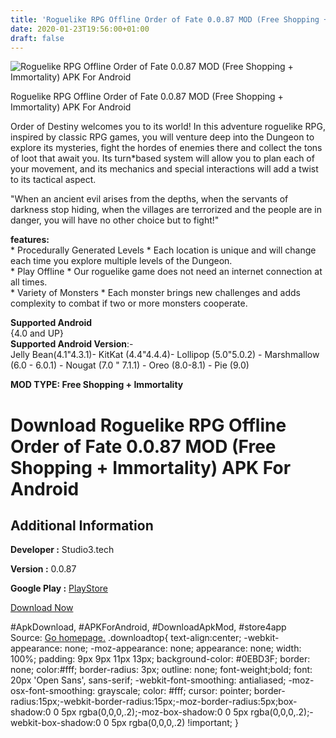 ```yaml
---
title: 'Roguelike RPG Offline Order of Fate 0.0.87 MOD (Free Shopping + Immortality) APK For Android'
date: 2020-01-23T19:56:00+01:00
draft: false
---
```


![Roguelike RPG Offline Order of Fate 0.0.87 MOD (Free Shopping + Immortality) APK For Android](https://i1.wp.com/apkhome.net/wp-content/uploads/2020/01/Roguelike-RPG-Offline-Order-of-Fate-0.0.87-MOD-Free-Shopping-Immortality.png "Roguelike RPG Offline Order of Fate 0.0.87 MOD (Free Shopping + Immortality) APK For Android")

  

Roguelike RPG Offline Order of Fate 0.0.87 MOD (Free Shopping + Immortality) APK For Android

Order of Destiny welcomes you to its world! In this adventure roguelike RPG, inspired by classic RPG games, you will venture deep into the Dungeon to explore its mysteries, fight the hordes of enemies there and collect the tons of loot that await you. Its turn\*based system will allow you to plan each of your movement, and its mechanics and special interactions will add a twist to its tactical aspect.

"When an ancient evil arises from the depths, when the servants of darkness stop hiding, when the villages are terrorized and the people are in danger, you will have no other choice but to fight!"

**features:**  
\* Procedurally Generated Levels \* Each location is unique and will change each time you explore multiple levels of the Dungeon.  
\* Play Offline \* Our roguelike game does not need an internet connection at all times.  
\* Variety of Monsters \* Each monster brings new challenges and adds complexity to combat if two or more monsters cooperate.

**Supported Android**  
{4.0 and UP}  
**Supported Android Version**:-  
Jelly Bean(4.1"4.3.1)- KitKat (4.4"4.4.4)- Lollipop (5.0"5.0.2) - Marshmallow (6.0 - 6.0.1) - Nougat (7.0 " 7.1.1) - Oreo (8.0-8.1) - Pie (9.0)

**MOD TYPE: Free Shopping + Immortality**

Download Roguelike RPG Offline Order of Fate 0.0.87 MOD (Free Shopping + Immortality) APK For Android
=====================================================================================================

Additional Information
----------------------

**Developer :** Studio3.tech

**Version :** 0.0.87

**Google Play :** [PlayStore](https://play.google.com/store/apps/details?id=tech.studio3.bestcave)

  

[Download Now](https://store4app.co/post/roguelike-rpg-offline-order-of-fate-0-0-87-mod-free-shopping-immortality-apk-for-android_1579799334)

  
#ApkDownload, #APKForAndroid, #DownloadApkMod, #store4app  
Source: [Go homepage.](https://store4app.co/post/roguelike-rpg-offline-order-of-fate-0-0-87-mod-free-shopping-immortality-apk-for-android_1579799334) .downloadtop{ text-align:center; -webkit-appearance: none; -moz-appearance: none; appearance: none; width: 100%; padding: 9px 9px 11px 13px; background-color: #0EBD3F; border: none; color:#fff; border-radius: 3px; outline: none; font-weight;bold; font: 20px 'Open Sans', sans-serif; -webkit-font-smoothing: antialiased; -moz-osx-font-smoothing: grayscale; color: #fff; cursor: pointer; border-radius:15px;-webkit-border-radius:15px;-moz-border-radius:5px;box-shadow:0 0 5px rgba(0,0,0,.2);-moz-box-shadow:0 0 5px rgba(0,0,0,.2);-webkit-box-shadow:0 0 5px rgba(0,0,0,.2) !important; }
